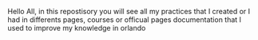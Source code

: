 Hello All, in this repostisory you will see all my practices that I created or I had in differents pages, courses or officual pages documentation that I used to improve my knowledge
in orlando